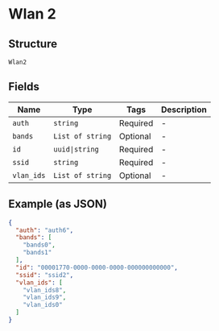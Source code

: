
# Wlan 2

## Structure

`Wlan2`

## Fields

| Name | Type | Tags | Description |
|  --- | --- | --- | --- |
| `auth` | `string` | Required | - |
| `bands` | `List of string` | Optional | - |
| `id` | `uuid\|string` | Required | - |
| `ssid` | `string` | Required | - |
| `vlan_ids` | `List of string` | Optional | - |

## Example (as JSON)

```json
{
  "auth": "auth6",
  "bands": [
    "bands0",
    "bands1"
  ],
  "id": "00001770-0000-0000-0000-000000000000",
  "ssid": "ssid2",
  "vlan_ids": [
    "vlan_ids8",
    "vlan_ids9",
    "vlan_ids0"
  ]
}
```

